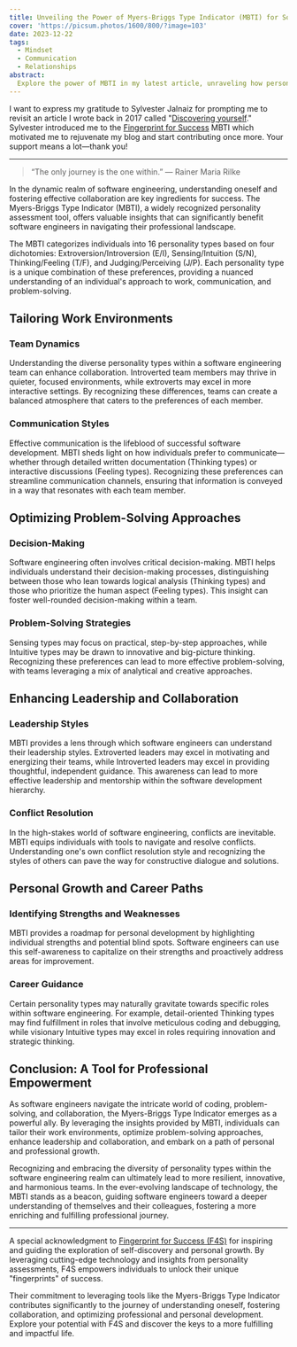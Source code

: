 ```yaml
---
title: Unveiling the Power of Myers-Briggs Type Indicator (MBTI) for Software Engineers
cover: 'https://picsum.photos/1600/800/?image=103'
date: 2023-12-22
tags:
  - Mindset
  - Communication
  - Relationships
abstract:
  Explore the power of MBTI in my latest article, unraveling how personality insights enhance self-awareness, teamwork, and career paths.
---
```


I want to express my gratitude to Sylvester Jalnaiz for prompting me to revisit an article I wrote back in 2017 called "[Discovering yourself](/blog/discovering-yourself)." Sylvester introduced me to the [Fingerprint for Success](https://www.fingerprintforsuccess.com/personality-type) MBTI which motivated me to rejuvenate my blog and start contributing once more. Your support means a lot—thank you!

---

> “The only journey is the one within.” — Rainer Maria Rilke

In the dynamic realm of software engineering, understanding oneself and fostering effective collaboration are key ingredients for success. The Myers-Briggs Type Indicator (MBTI), a widely recognized personality assessment tool, offers valuable insights that can significantly benefit software engineers in navigating their professional landscape.

The MBTI categorizes individuals into 16 personality types based on four dichotomies: Extroversion/Introversion (E/I), Sensing/Intuition (S/N), Thinking/Feeling (T/F), and Judging/Perceiving (J/P). Each personality type is a unique combination of these preferences, providing a nuanced understanding of an individual's approach to work, communication, and problem-solving.

## Tailoring Work Environments

### Team Dynamics

Understanding the diverse personality types within a software engineering team can enhance collaboration. Introverted team members may thrive in quieter, focused environments, while extroverts may excel in more interactive settings. By recognizing these differences, teams can create a balanced atmosphere that caters to the preferences of each member.

### Communication Styles

Effective communication is the lifeblood of successful software development. MBTI sheds light on how individuals prefer to communicate—whether through detailed written documentation (Thinking types) or interactive discussions (Feeling types). Recognizing these preferences can streamline communication channels, ensuring that information is conveyed in a way that resonates with each team member.

## Optimizing Problem-Solving Approaches

### Decision-Making

Software engineering often involves critical decision-making. MBTI helps individuals understand their decision-making processes, distinguishing between those who lean towards logical analysis (Thinking types) and those who prioritize the human aspect (Feeling types). This insight can foster well-rounded decision-making within a team.

### Problem-Solving Strategies

Sensing types may focus on practical, step-by-step approaches, while Intuitive types may be drawn to innovative and big-picture thinking. Recognizing these preferences can lead to more effective problem-solving, with teams leveraging a mix of analytical and creative approaches.

## Enhancing Leadership and Collaboration

### Leadership Styles

MBTI provides a lens through which software engineers can understand their leadership styles. Extroverted leaders may excel in motivating and energizing their teams, while Introverted leaders may excel in providing thoughtful, independent guidance. This awareness can lead to more effective leadership and mentorship within the software development hierarchy.

### Conflict Resolution

In the high-stakes world of software engineering, conflicts are inevitable. MBTI equips individuals with tools to navigate and resolve conflicts. Understanding one's own conflict resolution style and recognizing the styles of others can pave the way for constructive dialogue and solutions.

## Personal Growth and Career Paths

### Identifying Strengths and Weaknesses

MBTI provides a roadmap for personal development by highlighting individual strengths and potential blind spots. Software engineers can use this self-awareness to capitalize on their strengths and proactively address areas for improvement.

### Career Guidance

Certain personality types may naturally gravitate towards specific roles within software engineering. For example, detail-oriented Thinking types may find fulfillment in roles that involve meticulous coding and debugging, while visionary Intuitive types may excel in roles requiring innovation and strategic thinking.

## Conclusion: A Tool for Professional Empowerment

As software engineers navigate the intricate world of coding, problem-solving, and collaboration, the Myers-Briggs Type Indicator emerges as a powerful ally. By leveraging the insights provided by MBTI, individuals can tailor their work environments, optimize problem-solving approaches, enhance leadership and collaboration, and embark on a path of personal and professional growth.

Recognizing and embracing the diversity of personality types within the software engineering realm can ultimately lead to more resilient, innovative, and harmonious teams. In the ever-evolving landscape of technology, the MBTI stands as a beacon, guiding software engineers toward a deeper understanding of themselves and their colleagues, fostering a more enriching and fulfilling professional journey.

---

A special acknowledgment to [Fingerprint for Success (F4S)](https://www.fingerprintforsuccess.com/) for inspiring and guiding the exploration of self-discovery and personal growth. By leveraging cutting-edge technology and insights from personality assessments, F4S empowers individuals to unlock their unique "fingerprints" of success.

Their commitment to leveraging tools like the Myers-Briggs Type Indicator contributes significantly to the journey of understanding oneself, fostering collaboration, and optimizing professional and personal development. Explore your potential with F4S and discover the keys to a more fulfilling and impactful life.
